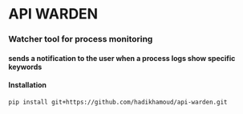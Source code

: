 # API WARDEN

### Watcher tool for process monitoring

#### sends a notification to the user when a process logs show specific keywords

#### Installation

```bash
pip install git+https://github.com/hadikhamoud/api-warden.git
```

